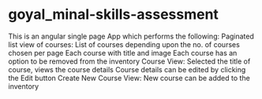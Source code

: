 # goyal_minal-skills-assessment
This is an angular single page App which performs the following:
Paginated list view of courses:
  List of courses depending upon the no. of courses chosen per page
  Each course with title and image
  Each course has an option to be removed from the inventory
Course View:
  Selected the title of course, views the course details
  Course details can be edited by clicking the Edit button
Create New Course View:
  New course can be added to the inventory
  
  
  
